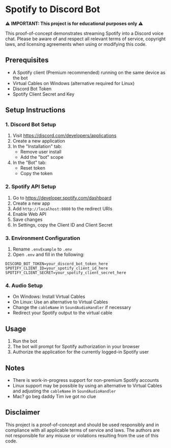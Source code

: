 # Spotify to Discord Bot

⚠️ **IMPORTANT: This project is for educational purposes only** ⚠️

This proof-of-concept demonstrates streaming Spotify into a Discord voice chat. Please be aware of and respect all relevant terms of service, copyright laws, and licensing agreements when using or modifying this code.

## Prerequisites

- A Spotify client (Premium recommended) running on the same device as the bot
- Virtual Cables on Windows (alternative required for Linux)
- Discord Bot Token
- Spotify Client Secret and Key

## Setup Instructions

### 1. Discord Bot Setup

1. Visit https://discord.com/developers/applications
2. Create a new application
3. In the "Installation" tab:
   - Remove user install
   - Add the "bot" scope
4. In the "Bot" tab:
   - Reset token
   - Copy the token

### 2. Spotify API Setup

1. Go to https://developer.spotify.com/dashboard
2. Create a new app
3. Add `http://localhost:8080` to the redirect URIs
4. Enable Web API
5. Save changes
6. In Settings, copy the Client ID and Client Secret

### 3. Environment Configuration

1. Rename `.envExample` to `.env`
2. Open `.env` and fill in the following:
```env
DISCORD_BOT_TOKEN=your_discord_bot_token_here
SPOTIFY_CLIENT_ID=your_spotify_client_id_here
SPOTIFY_CLIENT_SECRET=your_spotify_client_secret_here
```

### 4. Audio Setup

- On Windows: Install Virtual Cables
- On Linux: Use an alternative to Virtual Cables
- Change the `cableName` in `SoundAudioHandler` if necessary
- Redirect your Spotify output to the virtual cable

## Usage

1. Run the bot
2. The bot will prompt for Spotify authorization in your browser
3. Authorize the application for the currently logged-in Spotify user

## Notes

- There is work-in-progress support for non-premium Spotify accounts
- Linux support may be possible by using an alternative to Virtual Cables and adjusting the `cableName` in `SoundAudioHandler`
- Mac? go beg daddy Tim ive got no clue

## Disclaimer

This project is a proof-of-concept and should be used responsibly and in compliance with all applicable terms of service and laws. The authors are not responsible for any misuse or violations resulting from the use of this code.
